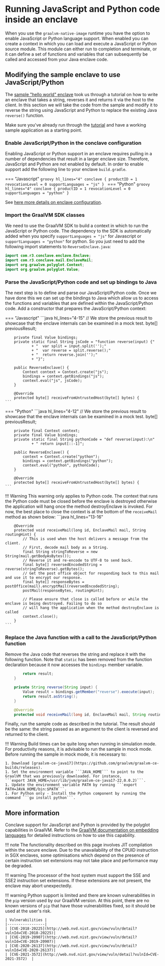 # Running JavaScript and Python code inside an enclave

When you use the `graalvm-native-image` runtime you have the option to enable JavaScript or Python language support.
When enabled you can create a context in which you can load and execute a JavaScript or Python source module.
This module can either run to completion and terminate, or it can define a set of functions and variables that
can subsequently be called and accessed from your Java enclave code.

## Modifying the sample enclave to use JavaScript/Python

The [sample "hello world" enclave](writing-hello-world.md) took us through a tutorial on how to write an
enclave that takes a string, reverses it and returns it via the host to the client. In this section we
will take the code from the sample and modify it to reverse the string using JavaScript and Python to replace the
existing Java `reverse()` function.

Make sure you've already run through the [tutorial](writing-hello-world.md) and have a working sample
application as a starting point.

### Enable JavaScript/Python in the conclave configuration

Enabling JavaScript or Python support in an enclave requires pulling in a number of dependencies that result in a
larger enclave size. Therefore, JavaScript and Python are not enabled by default. In order to enable support add the
following line to your enclave `build.gradle`.

=== "Javascript"
    ```groovy hl_lines="4"
    conclave {
        productID = 1
        revocationLevel = 0
        supportLanguages = "js"
    }
    ```
=== "Python"
    ```groovy hl_lines="4"
    conclave {
        productID = 1
        revocationLevel = 0
        supportLanguages = "python"
    }
    ```

See [here more details on enclave configuration](enclave-configuration.md).

### Import the GraalVM SDK classes

We need to use the GraalVM SDK to build a context in which to run the JavaScript or Python code. The dependency to 
the SDK is automatically added when you specify `supportLanguages = "js"` for Javascript or `supportLanguages = "python"` for python. 
So you just need to add the following import statements to `ReverseEnclave.java`:

```java hl_lines="3 4"
import com.r3.conclave.enclave.Enclave;
import com.r3.conclave.mail.EnclaveMail;
import org.graalvm.polyglot.Context;
import org.graalvm.polyglot.Value;
```

### Parse the JavaScript/Python code and set up bindings to Java

The next step is to define and parse our JavaScript/Python code. Once we have done this we can set up the bindings
to Java which allow us to access the functions and variables that are defined within the JavaScript/Python
code. Add a constructor that prepares the JavaScript/Python context:

=== "Javascript"
    ```java hl_lines="4-15"
        // We store the previous result to showcase that the enclave internals can be examined in a mock test.
        byte[] previousResult;
    
        private final Value bindings;
        private static final String jsCode = "function reverse(input) {"
                + "  var split = input.split('');"
                + "  var reverse = split.reverse();"
                + "  return reverse.join('');"
                + "}";
    
        public ReverseEnclave() {
            Context context = Context.create("js");
            bindings = context.getBindings("js");
            context.eval("js", jsCode);
        }
    
        @Override
        protected byte[] receiveFromUntrustedHost(byte[] bytes) {
    ```
=== "Python"
    ```java hl_lines="4-12"
        // We store the previous result to showcase that the enclave internals can be examined in a mock test.
        byte[] previousResult;

        private final Context context;
        private final Value bindings;
        private static final String pythonCode = "def reverse(input):\n"
                + " return input[::-1]";
    
        public ReverseEnclave() {
            context = Context.create("python");
            bindings = context.getBindings("python");
            context.eval("python", pythonCode);
        }

        @Override
        protected byte[] receiveFromUntrustedHost(byte[] bytes) {
    ```

!!! Warning
    This warning only applies to Python code. The context that runs the Python code must be closed before the enclave is destroyed otherwise
    the application will hang once the method destroyEnclave is invoked. For now, the best place to close the context
    is at the bottom of the ```receiveMail``` method as shown below:
    ```java hl_lines="13-16"

        @Override
        protected void receiveMail(long id, EnclaveMail mail, String routingHint) {
            // This is used when the host delivers a message from the client.
            // First, decode mail body as a String.
            final String stringToReverse = new String(mail.getBodyAsBytes());
            // Reverse it and re-encode to UTF-8 to send back.
            final byte[] reversedEncodedString = reverse(stringToReverse).getBytes();
            // Get the post office object for responding back to this mail and use it to encrypt our response.
            final byte[] responseBytes = postOffice(mail).encryptMail(reversedEncodedString);
            postMail(responseBytes, routingHint);
        
            // Please ensure that close is called before or while the enclave is being destroyed. Failing to do so
            // will hang the application when the method destroyEnclave is called
            context.close();
        }
    ```

### Replace the Java function with a call to the JavaScript/Python function

Remove the Java code that reverses the string and replace it with the following function. Note
that `static` has been removed from the function declaration because it now accesses the `bindings`
member variable.

```java hl_lines="4-7"
        return result;
    }

    private String reverse(String input) {
        Value result = bindings.getMember("reverse").execute(input);
        return result.asString();
    }

    @Override
    protected void receiveMail(long id, EnclaveMail mail, String routingHint) {
```

Finally, run the sample code as described in the tutorial. The result should be the same: the string passed 
as an argument to the client is reversed and returned to the client.

!!! Warning
    Build times can be quite long when running in simulation mode. For productivity reasons,
    it is advisable to run the sample in mock mode. Before running the sample in mock mode, it is necessary
    to:

    1. Download [graalvm-ce-java17](https://github.com/graalvm/graalvm-ce-builds/releases).
    1. Set the environment variable ```JAVA_HOME``` to point to the GraalVM that was previously downloaded. For instance, 
    ```export JAVA_HOME=/usr/lib/jvm/graalvm-ce-java17-22.0.0.2)```.
    1. Update the environment variable PATH by running ```export PATH=JAVA_HOME/bin:$PATH```.
    1. For Python only - Install the Python component by running the command ```gu install python```.

## More information

Conclave support for JavaScript and Python is provided by the polyglot capabilities in GraalVM. Refer to
the [GraalVM documentation on embedding languages](https://www.graalvm.org/reference-manual/embed-languages/)
for detailed instructions on how to use this capability.

!!! note
    The functionality described on this page involves JIT compilation within the secure enclave. Due to the
    unavailability of the CPUID instruction in SGX enclaves, some optimisations which depend on the presence of
    certain instruction set extensions may not take place and performance may be degraded.

!!! warning
    The processor of the host system must support the SSE and SSE2 instruction set extensions. If these extensions
    are not present, the enclave may abort unexpectedly.

!!! warning
    Python support is limited and there are known vulnerabilities in the `pip` version used by our GraalVM version.
    At this point, there are no known versions of `pip` that have those vulnerabilities fixed, so it should be
    used at the user's risk.

    | Vulnerabilities |
    |-----------------|
    | [CVE-2018-20225](http://web.nvd.nist.gov/view/vuln/detail?vulnId=CVE-2018-20225)|
    | [CVE-2019-20907](http://web.nvd.nist.gov/view/vuln/detail?vulnId=CVE-2019-20907)|
    | [CVE-2020-26137](http://web.nvd.nist.gov/view/vuln/detail?vulnId=CVE-2020-26137)|
    | [CVE-2021-3572](http://web.nvd.nist.gov/view/vuln/detail?vulnId=CVE-2021-3572)  |